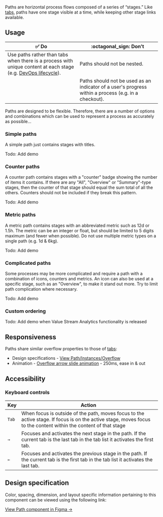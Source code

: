 
Paths are horizontal process flows composed of a series of “stages.” Like [tabs](https://design.gitlab.com/components/tabs), paths have one stage visible at a time, while keeping other stage links available.

## Usage
 
| :white_check_mark: Do | :octagonal_sign: Don’t |
|-----------------------|------------------------|
| Use paths rather than tabs when there is a process with unique content at each stage (e.g. [DevOps lifecycle](https://about.gitlab.com/stages-devops-lifecycle/)). | Paths should not be nested. |
|  | Paths should not be used as an indicator of a user's progress within a process (e.g. in a checkout). |

Paths are designed to be flexible. Therefore, there are a number of options and combinations which can be used to represent a process as accurately as possible...

### Simple paths

A simple path just contains stages with titles. 

Todo: Add demo

### Counter paths

A counter path contains stages with a "counter" badge showing the number of items it contains. If there are any "All", "Overview" or "Summary"-type stages, then the counter of that stage should equal the sum total of all the others. Counters should not be included if they break this pattern.

Todo: Add demo

### Metric paths

A metric path contains stages with an abbreviated metric such as 12d or 1.5h. The metric can be an integer or float, but should be limited to 5 digits maximum (and fewer when possible). Do not use multiple metric types on a single path (e.g. 1d & 6kg). 

Todo: Add demo

### Complicated paths

Some processes may be more complicated and require a path with a combination of icons, counters and metrics. An icon can also be used at a specific stage, such as an "Overview", to make it stand out more. Try to limit path complication where necessary.

Todo: Add demo

### Custom ordering

Todo: Add demo when Value Stream Analytics functionality is released

## Responsiveness

Paths share similar overflow properties to those of [tabs](https://design.gitlab.com/components/tabs):
- Design specifications - [View Path/Instances/Overflow](https://www.figma.com/file/IPkJnV9JOR9pdywAE7coDn/Path?node-id=1%3A70)
- Animation - [Overflow arrow slide animation](https://www.figma.com/proto/IFjuIcRE3YiEdd1d2J7c6b/Value-Stream-Path-rough-exploration?node-id=4220%3A2&viewport=-948%2C-100%2C2.0932257175445557&scaling=min-zoom) - 250ms, ease in & out

## Accessibility

### Keyboard controls

| Key    | Action                                                                                                                                                                                                       |
|--------|--------------------------------------------------------------------------------------------------------------------------------------------------------------------------------------------------------------|
| `Tab`    | When focus is outside of the path, moves focus to the active stage. If focus is on the active stage, moves focus to the content within the content of that stage |
| `→`      | Focuses and activates the next stage in the path. If the current tab is the last tab in the tab list it activates the first tab. |
| `←`      | Focuses and activates the previous stage in the path. If the current tab is the first tab in the tab list it activates the last tab. |

## Design specification

Color, spacing, dimension, and layout specific information pertaining to this component can be viewed using the following link:

[View Path component in Figma →](https://www.figma.com/file/IPkJnV9JOR9pdywAE7coDn/Path?node-id=1%3A70)
